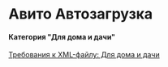 # Авито Автозагрузка #
#### Категория "Для дома и дачи" ####

[Требования к XML-файлу: Для дома и дачи](http://autoload.avito.ru/format/dlya_doma_i_dachi/)
